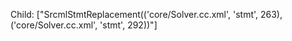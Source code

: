 Child: ["SrcmlStmtReplacement(('core/Solver.cc.xml', 'stmt', 263), ('core/Solver.cc.xml', 'stmt', 292))"]